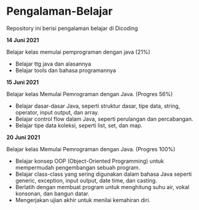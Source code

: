 # Pengalaman-Belajar
Repository ini berisi pengalaman belajar di Dicoding

**14 Juni 2021**

Belajar kelas memulai pemprograman dengan java (21%)
- Belajar ttg java dan alasannya
- Belajar tools dan bahasa programannya

**15 Juni 2021**

Belajar kelas Memulai Pemrograman dengan Java. (Progres 56%)

- Belajar dasar-dasar Java, seperti struktur dasar, tipe data, string, operator, input output, dan array.
- Belajar control flow dalam Java, seperti perulangan dan percabangan.
- Belajar tipe data koleksi, seperti list, set, dan map.

**20 Juni 2021**  

Belajar kelas Memulai Pemrograman dengan Java. (Progres 100%)

 - Belajar konsep OOP (Object-Oriented Programming) untuk mempermudah pengembangan sebuah program.
 - Belajar class-class yang sering digunakan dalam bahasa Java seperti generic, exception, input output,  date time, dan casting. 
 - Berlatih dengan membuat program untuk menghitung suhu air, vokal konsonan, dan bangun datar. 
 - Mengerjakan ujian akhir untuk menilai kemahiran diri.
